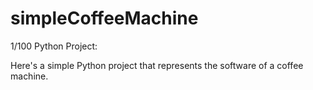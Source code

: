 # simpleCoffeeMachine

1/100 Python Project: 

Here's a simple Python project that represents the software of a coffee machine.
